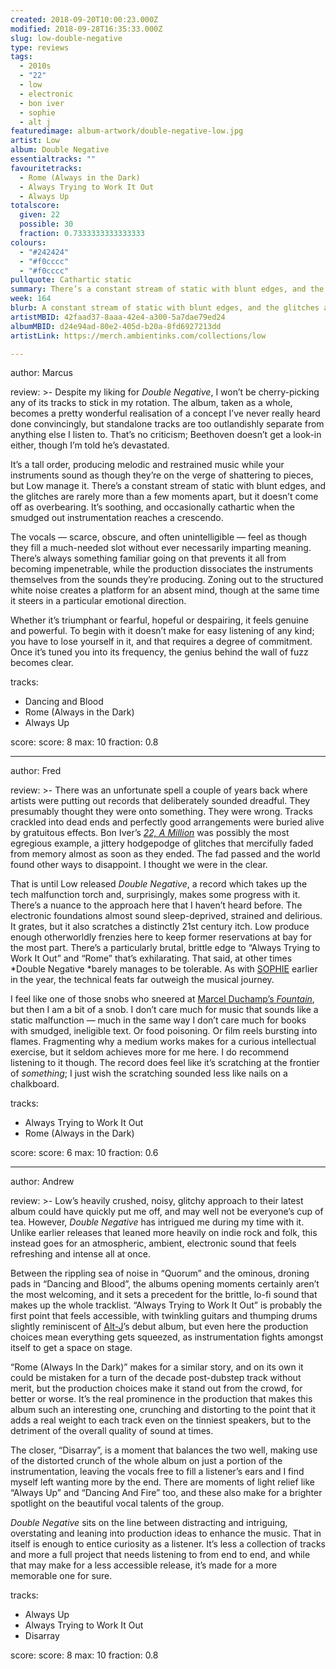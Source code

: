 ```yaml
---
created: 2018-09-20T10:00:23.000Z
modified: 2018-09-28T16:35:33.000Z
slug: low-double-negative
type: reviews
tags:
  - 2010s
  - "22"
  - low
  - electronic
  - bon iver
  - sophie
  - alt j
featuredimage: album-artwork/double-negative-low.jpg
artist: Low
album: Double Negative
essentialtracks: ""
favouritetracks:
  - Rome (Always in the Dark)
  - Always Trying to Work It Out
  - Always Up
totalscore:
  given: 22
  possible: 30
  fraction: 0.7333333333333333
colours:
  - "#242424"
  - "#f0cccc"
  - "#f0cccc"
pullquote: Cathartic static
summary: There’s a constant stream of static with blunt edges, and the glitches are rarely more than a few moments apart, but it doesn’t come off as overbearing. It’s soothing, and occasionally cathartic when the smudged out instrumentation reaches a crescendo.
week: 164
blurb: A constant stream of static with blunt edges, and the glitches are rarely more than a few moments apart, but it doesn’t come off as overbearing.
artistMBID: 42faad37-8aaa-42e4-a300-5a7dae79ed24
albumMBID: d24e94ad-80e2-405d-b20a-8fd6927213dd
artistLink: https://merch.ambientinks.com/collections/low

---
```


author: Marcus

review: >-
  Despite my liking for *Double Negative*, I won’t be cherry-picking any of its tracks to stick in my rotation. The album, taken as a whole, becomes a pretty wonderful realisation of a concept I’ve never really heard done convincingly, but standalone tracks are too outlandishly separate from anything else I listen to. That’s no criticism; Beethoven doesn’t get a look-in either, though I’m told he’s devastated.

  It’s a tall order, producing melodic and restrained music while your instruments sound as though they’re on the verge of shattering to pieces, but Low manage it. There’s a constant stream of static with blunt edges, and the glitches are rarely more than a few moments apart, but it doesn’t come off as overbearing. It’s soothing, and occasionally cathartic when the smudged out instrumentation reaches a crescendo.

  The vocals — scarce, obscure, and often unintelligible — feel as though they fill a much-needed slot without ever necessarily imparting meaning. There’s always something familiar going on that prevents it all from becoming impenetrable, while the production dissociates the instruments themselves from the sounds they’re producing. Zoning out to the structured white noise creates a platform for an absent mind, though at the same time it steers in a particular emotional direction.

  Whether it’s triumphant or fearful, hopeful or despairing, it feels genuine and powerful. To begin with it doesn’t make for easy listening of any kind; you have to lose yourself in it, and that requires a degree of commitment. Once it’s tuned you into its frequency, the genius behind the wall of fuzz becomes clear.

tracks:
  - Dancing and Blood
  - ­­Rome (Always in the Dark)
  - ­­Always Up

score:
  score: 8
  max: 10
  fraction: 0.8

---
author: Fred

review: >-
  There was an unfortunate spell a couple of years back where artists were putting out records that deliberately sounded dreadful. They presumably thought they were onto something. They were wrong. Tracks crackled into dead ends and perfectly good arrangements were buried alive by gratuitous effects. Bon Iver’s [*22, A Million*](/reviews/bon-iver-22-a-million/) was possibly the most egregious example, a jittery hodgepodge of glitches that mercifully faded from memory almost as soon as they ended. The fad passed and the world found other ways to disappoint. I thought we were in the clear.

  That is until Low released *Double Negative*, a record which takes up the tech malfunction torch and, surprisingly, makes some progress with it. There’s a nuance to the approach here that I haven’t heard before. The electronic foundations almost sound sleep-deprived, strained and delirious. It grates, but it also scratches a distinctly 21st century itch. Low produce enough otherworldly frenzies here to keep former reservations at bay for the most part. There’s a particularly brutal, brittle edge to “Always Trying to Work It Out” and “Rome” that’s exhilarating. That said, at other times *Double Negative *barely manages to be tolerable. As with [SOPHIE](/reviews/sophie-oil-of-every-pearls-uninsides/) earlier in the year, the technical feats far outweigh the musical journey.

  I feel like one of those snobs who sneered at [Marcel Duchamp’s *Fountain*](https://en.wikipedia.org/wiki/Fountain_(Duchamp)), but then I am a bit of a snob. I don’t care much for music that sounds like a static malfunction — much in the same way I don’t care much for books with smudged, ineligible text. Or food poisoning. Or film reels bursting into flames. Fragmenting why a medium works makes for a curious intellectual exercise, but it seldom achieves more for me here. I do recommend listening to it though. The record does feel like it’s scratching at the frontier of *something*; I just wish the scratching sounded less like nails on a chalkboard.

tracks:
  - Always Trying to Work It Out
  - ­­Rome (Always in the Dark)

score:
  score: 6
  max: 10
  fraction: 0.6

---
author: Andrew

review: >-
  Low’s heavily crushed, noisy, glitchy approach to their latest album could have quickly put me off, and may well not be everyone’s cup of tea. However, *Double Negative* has intrigued me during my time with it. Unlike earlier releases that leaned more heavily on indie rock and folk, this instead goes for an atmospheric, ambient, electronic sound that feels refreshing and intense all at once.

  Between the rippling sea of noise in “Quorum” and the ominous, droning pads in “Dancing and Blood”, the albums opening moments certainly aren’t the most welcoming, and it sets a precedent for the brittle, lo-fi sound that makes up the whole tracklist. “Always Trying to Work It Out” is probably the first point that feels accessible, with twinkling guitars and thumping drums slightly reminiscent of [Alt-J](/reviews/alt-j-relaxer/)’s debut album, but even here the production choices mean everything gets squeezed, as instrumentation fights amongst itself to get a space on stage.

  “Rome (Always In the Dark)” makes for a similar story, and on its own it could be mistaken for a turn of the decade post-dubstep track without merit, but the production choices make it stand out from the crowd, for better or worse. It’s the real prominence in the production that makes this album such an interesting one, crunching and distorting to the point that it adds a real weight to each track even on the tinniest speakers, but to the detriment of the overall quality of sound at times.

  The closer, “Disarray”, is a moment that balances the two well, making use of the distorted crunch of the whole album on just a portion of the instrumentation, leaving the vocals free to fill a listener’s ears and I find myself left wanting more by the end. There are moments of light relief like “Always Up” and “Dancing And Fire” too, and these also make for a brighter spotlight on the beautiful vocal talents of the group.

  *Double Negative* sits on the line between distracting and intriguing, overstating and leaning into production ideas to enhance the music. That in itself is enough to entice curiosity as a listener. It’s less a collection of tracks and more a full project that needs listening to from end to end, and while that may make for a less accessible release, it’s made for a more memorable one for sure.

tracks:
  - Always Up
  - ­­Always Trying to Work It Out
  - ­­Disarray
  
score:
  score: 8
  max: 10
  fraction: 0.8
